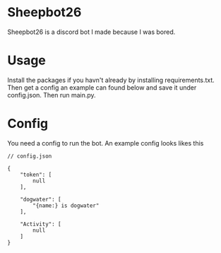 # Sheepbot26
Sheepbot26 is a discord bot I made because I was bored.

# Usage
Install the packages if you havn't already by installing requirements.txt.
Then get a config an example can found below and save it under config.json.
Then run main.py.

# Config
You need a config to run the bot.
An example config looks likes this
```
// config.json

{
	"token": [
		null
	],

	"dogwater": [
		"{name:} is dogwater"
	],

	"Activity": [
		null
	]
}
```